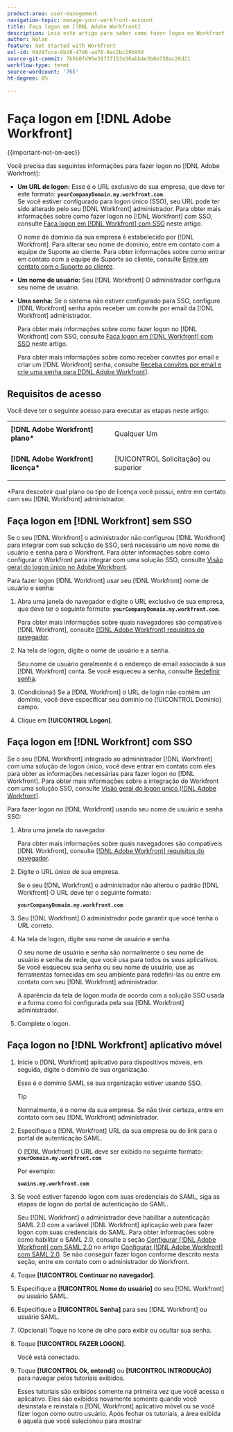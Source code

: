 ```yaml
---
product-area: user-management
navigation-topic: manage-your-workfront-account
title: Faça logon em [!DNL Adobe Workfront]
description: Leia este artigo para saber como fazer logon no Workfront.
author: Nolan
feature: Get Started with Workfront
exl-id: 69297cca-6b28-47d6-a478-8ac2bc29b959
source-git-commit: 7b5b0fd95e39f37153e36abb4e3b8e738ac26d21
workflow-type: tm+mt
source-wordcount: '765'
ht-degree: 0%

---
```


# Faça logon em [!DNL Adobe Workfront]

{{important-not-on-aec}}

Você precisa das seguintes informações para fazer logon no [!DNL Adobe Workfront]:

* **Um URL de logon:** Esse é o URL exclusivo de sua empresa, que deve ter este formato: **`yourCompanyDomain.my.workfront.com`**.\
   Se você estiver configurado para logon único (SSO), seu URL pode ter sido alterado pelo seu [!DNL Workfront] administrador. Para obter mais informações sobre como fazer logon no [!DNL Workfront] com SSO, consulte [Faça logon em [!DNL Workfront] com SSO](#log-in-to-workfront-with-sso) neste artigo.

   O nome de domínio da sua empresa é estabelecido por [!DNL Workfront]. Para alterar seu nome de domínio, entre em contato com a equipe de Suporte ao cliente. Para obter informações sobre como entrar em contato com a equipe de Suporte ao cliente, consulte [Entre em contato com o Suporte ao cliente](../../../workfront-basics/tips-tricks-and-troubleshooting/contact-customer-support.md).

* **Um nome de usuário:** Seu [!DNL Workfront] O administrador configura seu nome de usuário.
* **Uma senha:** Se o sistema não estiver configurado para SSO, configure [!DNL Workfront] senha após receber um convite por email da [!DNL Workfront] administrador.

   Para obter mais informações sobre como fazer logon no [!DNL Workfront] com SSO, consulte [Faça logon em [!DNL Workfront] com SSO](#log-in-to-workfront-with-sso) neste artigo.

   Para obter mais informações sobre como receber convites por email e criar um [!DNL Workfront] senha, consulte [Receba convites por email e crie uma senha para [!DNL Adobe Workfront]](../../../workfront-basics/manage-your-account-and-profile/managing-your-workfront-account/receive-email-invitations.md).

## Requisitos de acesso

Você deve ter o seguinte acesso para executar as etapas neste artigo:

<table style="table-layout:auto"> 
 <col> 
 </col> 
 <col> 
 </col> 
 <tbody> 
  <tr> 
   <td role="rowheader"><strong>[!DNL Adobe Workfront] plano*</strong></td> 
   <td> <p>Qualquer Um</p> </td> 
  </tr> 
  <tr> 
   <td role="rowheader"><strong>[!DNL Adobe Workfront] licença*</strong></td> 
   <td> <p>[!UICONTROL Solicitação] ou superior</p> </td> 
  </tr> 
 </tbody> 
</table>

&#42;Para descobrir qual plano ou tipo de licença você possui, entre em contato com seu [!DNL Workfront] administrador.

## Faça logon em [!DNL Workfront] sem SSO

Se o seu [!DNL Workfront] o administrador não configurou [!DNL Workfront] para integrar com sua solução de SSO, será necessário um novo nome de usuário e senha para o Workfront. Para obter informações sobre como configurar o Workfront para integrar com uma solução SSO, consulte [Visão geral do logon único no Adobe Workfront](../../../administration-and-setup/add-users/single-sign-on/sso-in-workfront.md).

Para fazer logon [!DNL Workfront] usar seu [!DNL Workfront] nome de usuário e senha:

1. Abra uma janela do navegador e digite o URL exclusivo de sua empresa, que deve ter o seguinte formato: **`yourCompanyDomain.my.workfront.com`**.

   Para obter mais informações sobre quais navegadores são compatíveis [!DNL Workfront], consulte [[!DNL Adobe Workfront] requisitos do navegador](../../../workfront-basics/workfront-browser-requirements.md).

1. Na tela de logon, digite o nome de usuário e a senha.

   Seu nome de usuário geralmente é o endereço de email associado à sua [!DNL Workfront] conta. Se você esqueceu a senha, consulte [Redefinir senha](../../../workfront-basics/manage-your-account-and-profile/managing-your-workfront-account/reset-your-password.md).

1. (Condicional) Se a [!DNL Workfront] o URL de login não contém um domínio, você deve especificar seu domínio no [!UICONTROL Domínio] campo.
1. Clique em **[!UICONTROL Logon]**.

## Faça logon em [!DNL Workfront] com SSO

Se o seu [!DNL Workfront] integrado ao administrador [!DNL Workfront] com uma solução de logon único, você deve entrar em contato com eles para obter as informações necessárias para fazer logon no [!DNL Workfront]. Para obter mais informações sobre a integração do Workfront com uma solução SSO, consulte [Visão geral do logon único [!DNL Adobe Workfront]](../../../administration-and-setup/add-users/single-sign-on/sso-in-workfront.md).

Para fazer logon no [!DNL Workfront] usando seu nome de usuário e senha SSO:

1. Abra uma janela do navegador.

   Para obter mais informações sobre quais navegadores são compatíveis [!DNL Workfront], consulte [[!DNL Adobe Workfront] requisitos do navegador](../../../workfront-basics/workfront-browser-requirements.md).

1. Digite o URL único de sua empresa.

   Se o seu [!DNL Workfront] o administrador não alterou o padrão [!DNL Workfront] O URL deve ter o seguinte formato:

   **`yourCompanyDomain.my.workfront.com`**

1. Seu [!DNL Workfront] O administrador pode garantir que você tenha o URL correto.
1. Na tela de logon, digite seu nome de usuário e senha.

   O seu nome de usuário e senha são normalmente o seu nome de usuário e senha de rede, que você usa para todos os seus aplicativos. Se você esqueceu sua senha ou seu nome de usuário, use as ferramentas fornecidas em seu ambiente para redefini-las ou entre em contato com seu [!DNL Workfront] administrador.

   A aparência da tela de logon muda de acordo com a solução SSO usada e a forma como foi configurada pela sua [!DNL Workfront] administrador.

1. Complete o logon.

## Faça logon no [!DNL Workfront] aplicativo móvel

1. Inicie o [!DNL Workfront] aplicativo para dispositivos móveis, em seguida, digite o domínio de sua organização.

   Esse é o domínio SAML se sua organização estiver usando SSO.

   >[!TIP]
   >
   >Normalmente, é o nome da sua empresa. Se não tiver certeza, entre em contato com seu [!DNL Workfront] administrador.

1. Especifique a [!DNL Workfront] URL da sua empresa ou do link para o portal de autenticação SAML.

   O [!DNL Workfront] O URL deve ser exibido no seguinte formato:
   **`yourDomain.my.workfront.com`**

   Por exemplo:

   **`swains.my.workfront.com`**

1. Se você estiver fazendo logon com suas credenciais do SAML, siga as etapas de logon do portal de autenticação do SAML.

   Seu [!DNL Workfront] o administrador deve habilitar a autenticação SAML 2.0 com a variável [!DNL Workfront] aplicação web para fazer logon com suas credenciais do SAML. Para obter informações sobre como habilitar o SAML 2.0, consulte a seção [Configurar [!DNL Adobe Workfront] com SAML 2.0](../../../administration-and-setup/add-users/single-sign-on/configure-workfront-saml-2.md#saml-with-workfront-web-app) no artigo [Configurar [!DNL Adobe Workfront] com SAML 2.0](../../../administration-and-setup/add-users/single-sign-on/configure-workfront-saml-2.md). Se não conseguir fazer logon conforme descrito nesta seção, entre em contato com o administrador do Workfront.

1. Toque **[!UICONTROL Continuar no navegador]**.
1. Especifique a **[!UICONTROL Nome do usuário]** do seu [!DNL Workfront] ou usuário SAML.
1. Especifique a **[!UICONTROL Senha]** para seu [!DNL Workfront] ou usuário SAML.
1. (Opcional) Toque no ícone de olho para exibir ou ocultar sua senha.
1. Toque **[!UICONTROL FAZER LOGON]**.

   Você está conectado.

1. Toque **[!UICONTROL Ok, entendi]** ou **[!UICONTROL INTRODUÇÃO]** para navegar pelos tutoriais exibidos.

   Esses tutoriais são exibidos somente na primeira vez que você acessa o aplicativo. Eles são exibidos novamente somente quando você desinstala e reinstala o [!DNL Workfront] aplicativo móvel ou se você fizer logon como outro usuário. Após fechar os tutoriais, a área exibida é aquela que você selecionou para mostrar

